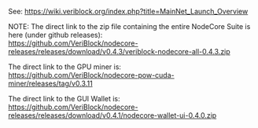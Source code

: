 See: https://wiki.veriblock.org/index.php?title=MainNet_Launch_Overview


NOTE: The direct link to the zip file containing the entire NodeCore Suite is here (under github releases):  
https://github.com/VeriBlock/nodecore-releases/releases/download/v0.4.3/veriblock-nodecore-all-0.4.3.zip

The direct link to the GPU miner is:  
https://github.com/VeriBlock/nodecore-pow-cuda-miner/releases/tag/v0.3.11

The direct link to the GUI Wallet is:  
https://github.com/VeriBlock/nodecore-releases/releases/download/v0.4.1/nodecore-wallet-ui-0.4.0.zip
